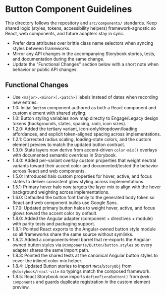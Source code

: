 # Button Component Guidelines

This directory follows the repository and `src/components/` standards. Keep shared logic (styles, tokens, accessibility helpers) framework-agnostic so React, web components, and future adapters stay in sync.

- Prefer data attributes over brittle class name selectors when syncing styles between frameworks.
- Mirror any API changes in the accompanying Storybook stories, tests, and documentation during the same change.
- Update the "Functional Changes" section below with a short note when behavior or public API changes.

## Functional Changes
- Use `<major>.<minor>[.<patch>]` labels instead of dates when recording new entries.
- 1.0: Initial `Button` component authored as both a React component and custom element with shared styling.
- 1.0: Button styling variables now map directly to Engage/Legacy design tokens (backgrounds, states, spacing, radii, icon sizes).
- 1.2.0: Added the tertiary variant, icon-only/dropdown/loading affordances, and explicit token-aligned spacing across implementations.
- 1.2.1: Corrected radius scaling, loading-state colors, and the custom element preview to match the updated button contract.
- 1.3.0: State layers now derive from accent-driven `color-mix()` overlays with documented semantic overrides in Storybook.
- 1.4.0: Added per-variant overlay custom properties that weight neutral variants toward their accent color and documented/tested the behavior across React and web components.
- 1.5.0: Introduced halo custom properties for hover, active, and focus states to deliver consistent glow styling across implementations.
- 1.5.1: Primary hover halo now targets the layer mix to align with the hover background weighting across implementations.
- 1.6.0: Defaulted the button font family to the generated body token so React and web component builds use Google Sans.
- 1.7.0: Updated primary button halos to weight hover, active, and focus glows toward the accent color by default.
- 1.8.0: Added the Angular adapter (component + directives + module) with parity tests and packaging support.
- 1.8.1: Pointed React exports to the Angular-owned button style module so all frameworks share the same source without symlinks.
- 1.8.2: Added a components-level barrel that re-exports the Angular-owned button styles via `@components/Button/button.styles` so every adapter shares the same import path.
- 1.8.3: Pointed the shared tests at the canonical Angular button styles to cover the inlined color-mix helper.
- 1.8.4: Updated Button stories to import `Meta`/`StoryObj` from `@storybook/react-vite` so typings match the composed framework.
- 1.8.5: React Storybook now imports `defineFivraButton()` from `@web-components` and guards duplicate registration in the custom element preview.
